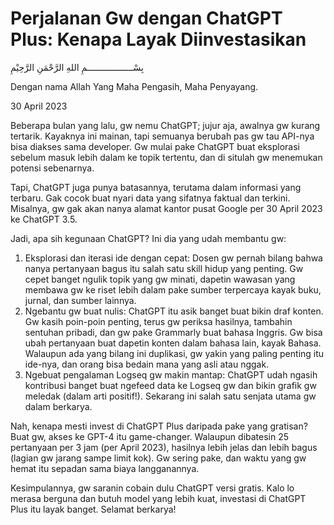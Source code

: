 # Perjalanan Gw dengan ChatGPT Plus: Kenapa Layak Diinvestasikan

بِسْــــــــــــــــــمِ اللهِ الرَّحْمَنِ الرَّحِيْمِ

Dengan nama Allah Yang Maha Pengasih, Maha Penyayang.

30 April 2023

Beberapa bulan yang lalu, gw nemu ChatGPT; jujur aja, awalnya gw kurang tertarik. Kayaknya ini mainan, tapi semuanya berubah pas gw tau API-nya bisa diakses sama developer. Gw mulai pake ChatGPT buat eksplorasi sebelum masuk lebih dalam ke topik tertentu, dan di situlah gw menemukan potensi sebenarnya.

Tapi, ChatGPT juga punya batasannya, terutama dalam informasi yang terbaru. Gak cocok buat nyari data yang sifatnya faktual dan terkini. Misalnya, gw gak akan nanya alamat kantor pusat Google per 30 April 2023 ke ChatGPT 3.5.

Jadi, apa sih kegunaan ChatGPT? Ini dia yang udah membantu gw:

1. Eksplorasi dan iterasi ide dengan cepat: Dosen gw pernah bilang bahwa nanya pertanyaan bagus itu salah satu skill hidup yang penting. Gw cepet banget ngulik topik yang gw minati, dapetin wawasan yang membawa gw ke riset lebih dalam pake sumber terpercaya kayak buku, jurnal, dan sumber lainnya.
2. Ngebantu gw buat nulis: ChatGPT itu asik banget buat bikin draf konten. Gw kasih poin-poin penting, terus gw periksa hasilnya, tambahin sentuhan pribadi, dan gw pake Grammarly buat bahasa Inggris. Gw bisa ubah pertanyaan buat dapetin konten dalam bahasa lain, kayak Bahasa. Walaupun ada yang bilang ini duplikasi, gw yakin yang paling penting itu ide-nya, dan orang bisa bedain mana yang asli atau nggak.
3. Ngebuat pengalaman Logseq gw makin mantap: ChatGPT udah ngasih kontribusi banget buat ngefeed data ke Logseq gw dan bikin grafik gw meledak (dalam arti positif!). Sekarang ini salah satu senjata utama gw dalam berkarya.

Nah, kenapa mesti invest di ChatGPT Plus daripada pake yang gratisan? Buat gw, akses ke GPT-4 itu game-changer. Walaupun dibatesin 25 pertanyaan per 3 jam (per April 2023), hasilnya lebih jelas dan lebih bagus (lagian gw jarang sampe limit kok). Gw sering pake, dan waktu yang gw hemat itu sepadan sama biaya langganannya.

Kesimpulannya, gw saranin cobain dulu ChatGPT versi gratis. Kalo lo merasa berguna dan butuh model yang lebih kuat, investasi di ChatGPT Plus itu layak banget. Selamat berkarya!
